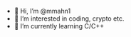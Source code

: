 - 👋 Hi, I’m @mmahn1
- 👀 I’m interested in coding, crypto etc.
- 🌱 I’m currently learning C/C++
<!---
mmahn1/mmahn1 is a ✨ special ✨ repository because its `README.md` (this file) appears on your GitHub profile.
You can click the Preview link to take a look at your changes.
--->
